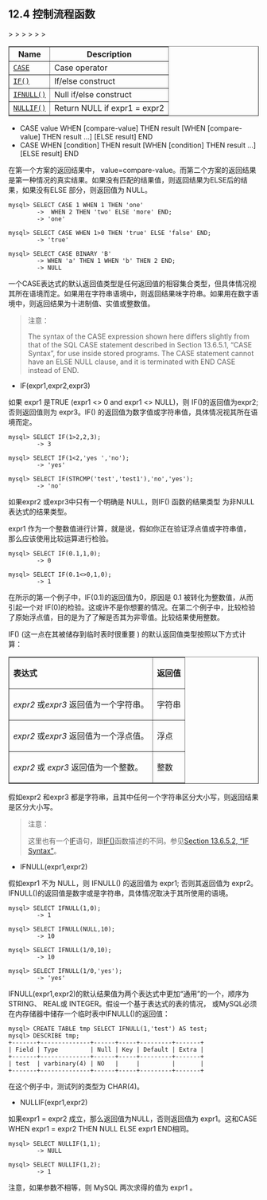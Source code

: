 ## 12.4 控制流程函数

<table summary="Flow Control Operators" border="1"><colgroup><col class="name"><col class="description"></colgroup><thead>
>	<tr><th scope="col">Name</th><th scope="col">Description</th></tr></thead><tbody>
>	<tr><td scope="row"><a class="link" href="control-flow-functions.html#operator_case"><code class="literal">CASE</code></a></td><td>Case operator</td></tr>
>	<tr><td scope="row"><a class="link" href="control-flow-functions.html#function_if"><code class="literal">IF()</code></a></td><td>If/else construct</td></tr>
>	<tr><td scope="row"><a class="link" href="control-flow-functions.html#function_ifnull"><code class="literal">IFNULL()</code></a></td><td>Null if/else construct</td></tr>
>	<tr><td scope="row"><a class="link" href="control-flow-functions.html#function_nullif"><code class="literal">NULLIF()</code></a></td><td>Return NULL if expr1 = expr2</td></tr>
>	</tbody></table>

* CASE value WHEN [compare-value] THEN result [WHEN [compare-value] THEN result ...] [ELSE result] END 
* CASE WHEN [condition] THEN result [WHEN [condition] THEN result ...] [ELSE result] END

在第一个方案的返回结果中， value=compare-value。而第二个方案的返回结果是第一种情况的真实结果。如果没有匹配的结果值，则返回结果为ELSE后的结果，如果没有ELSE 部分，则返回值为 NULL。

	mysql> SELECT CASE 1 WHEN 1 THEN 'one'
    		->	WHEN 2 THEN 'two' ELSE 'more' END;
        	-> 'one'

	mysql> SELECT CASE WHEN 1>0 THEN 'true' ELSE 'false' END;
        	-> 'true'

	mysql> SELECT CASE BINARY 'B'
    		-> WHEN 'a' THEN 1 WHEN 'b' THEN 2 END;
        	-> NULL

一个CASE表达式的默认返回值类型是任何返回值的相容集合类型，但具体情况视其所在语境而定。如果用在字符串语境中，则返回结果味字符串。如果用在数字语境中，则返回结果为十进制值、实值或整数值。 

> 注意：
> 
> The syntax of the CASE expression shown here differs slightly from that of the SQL CASE statement described in Section 13.6.5.1, “CASE Syntax”, for use inside stored programs. The CASE statement cannot have an ELSE NULL clause, and it is terminated with END CASE instead of END.

* IF(expr1,expr2,expr3)


如果 expr1 是TRUE (expr1 <> 0 and expr1 <> NULL)，则 IF()的返回值为expr2; 否则返回值则为 expr3。IF() 的返回值为数字值或字符串值，具体情况视其所在语境而定。

	mysql> SELECT IF(1>2,2,3);
        	-> 3

	mysql> SELECT IF(1<2,'yes ','no');
        	-> 'yes'

	mysql> SELECT IF(STRCMP('test','test1'),'no','yes');
        	-> 'no'

如果expr2 或expr3中只有一个明确是 NULL，则IF() 函数的结果类型 为非NULL表达式的结果类型。

expr1 作为一个整数值进行计算，就是说，假如你正在验证浮点值或字符串值，   那么应该使用比较运算进行检验。

	mysql> SELECT IF(0.1,1,0);
        	-> 0

	mysql> SELECT IF(0.1<>0,1,0);
        	-> 1

在所示的第一个例子中，IF(0.1)的返回值为0，原因是 0.1 被转化为整数值，从而引起一个对 IF(0)的检验。这或许不是你想要的情况。在第二个例子中，比较检验了原始浮点值，目的是为了了解是否其为非零值。比较结果使用整数。

IF() (这一点在其被储存到临时表时很重要 ) 的默认返回值类型按照以下方式计算：

<table border="1" cellpadding="0" id="table1">
			<tr>
				<td>
				<p><b>
				<span>表达式</span></b></td>
				<td>
				<p><b>
				<span>返回值</span></b></td>
			</tr>
			<tr>
				<td>
				<p><i>
				<span>
				expr2</span></i><span>
				</span><span>或<i><span>expr3</span></i><span>
				</span>返回值为一个字符串。</span></td>
				<td>
				<p>
				<span>字符串</span></td>
			</tr>
			<tr>
				<td>
				<p><i>
				<span>
				expr2</span></i><span>
				</span><span>或<i><span>expr3</span></i><span>
				</span>返回值为一个浮点值。</span></td>
				<td>
				<p>
				<span>浮点</span></td>
			</tr>
			<tr>
				<td>
				<p><i>
				<span>
				expr2</span></i><span>
				</span><span>或 <i>
				<span>expr3</span></i><span> </span>
				返回值为一个整数。<span>&nbsp; </span></span></td>
				<td>
				<p>
				<span>整数</span></td>
			</tr>
		</table>

假如expr2 和expr3 都是字符串，且其中任何一个字符串区分大小写，则返回结果是区分大小写。

> 注意：
> 
> 这里也有一个[IF](#)语句，跟[IF()](#)函数描述的不同。参见[Section 13.6.5.2, “IF Syntax”](#)。



* IFNULL(expr1,expr2)


假如expr1 不为 NULL，则 IFNULL() 的返回值为 expr1; 否则其返回值为 expr2。IFNULL()的返回值是数字或是字符串，具体情况取决于其所使用的语境。

	mysql> SELECT IFNULL(1,0);
        	-> 1

	mysql> SELECT IFNULL(NULL,10);
        	-> 10

	mysql> SELECT IFNULL(1/0,10);
        	-> 10

	mysql> SELECT IFNULL(1/0,'yes');
        	-> 'yes'

IFNULL(expr1,expr2)的默认结果值为两个表达式中更加“通用”的一个，顺序为STRING、 REAL或 INTEGER。假设一个基于表达式的表的情况，  或MySQL必须在内存储器中储存一个临时表中IFNULL()的返回值：

	mysql> CREATE TABLE tmp SELECT IFNULL(1,'test') AS test;
	mysql> DESCRIBE tmp;
	+-------+--------------+------+-----+---------+-------+
	| Field | Type         | Null | Key | Default | Extra |
	+-------+--------------+------+-----+---------+-------+
	| test  | varbinary(4) | NO   |     |         |       |
	+-------+--------------+------+-----+---------+-------+

在这个例子中，测试列的类型为 CHAR(4)。

* NULLIF(expr1,expr2)

如果expr1 = expr2  成立，那么返回值为NULL，否则返回值为 expr1。这和CASE WHEN expr1 = expr2 THEN NULL ELSE expr1 END相同。

	mysql> SELECT NULLIF(1,1);
        	-> NULL

	mysql> SELECT NULLIF(1,2);
        	-> 1

注意，如果参数不相等，则 MySQL 两次求得的值为  expr1 。